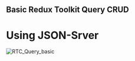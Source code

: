 ## Basic Redux Toolkit Query CRUD

# Using JSON-Srver

![RTC_Query_basic](https://user-images.githubusercontent.com/75909425/229007238-21a8848f-da99-4c75-9e74-b35187cb3ffa.PNG)
